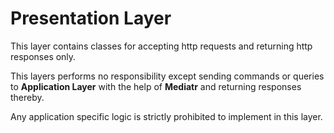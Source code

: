 # Presentation Layer

This layer contains classes for accepting http requests and returning http responses only.

This layers performs no responsibility except sending commands or queries to **Application Layer** with the help of **Mediatr** and returning responses thereby.

Any application specific logic is strictly prohibited to implement in this layer.
